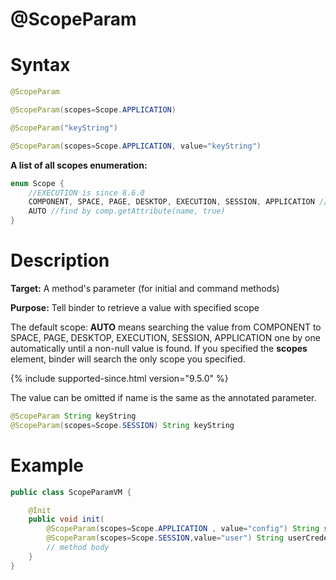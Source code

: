 # @ScopeParam

Syntax
======

```java
@ScopeParam

@ScopeParam(scopes=Scope.APPLICATION)

@ScopeParam("keyString")

@ScopeParam(scopes=Scope.APPLICATION, value="keyString")
```

**A list of all scopes enumeration:**

```java
enum Scope {
    //EXECUTION is since 8.6.0
    COMPONENT, SPACE, PAGE, DESKTOP, EXECUTION, SESSION, APPLICATION // single scope
    AUTO //find by comp.getAttribute(name, true)
}
```

Description
===========

**Target:** A method's parameter (for initial and command methods)

**Purpose:** Tell binder to retrieve a value with specified scope

The default scope: **AUTO** means searching the value from COMPONENT to SPACE, PAGE, DESKTOP, EXECUTION, SESSION, APPLICATION one by one automatically until a non-null value is found. If you specified the **scopes** element, binder will search the only scope you specified.

{% include supported-since.html version="9.5.0" %}

The value can be omitted if name is the same as the annotated parameter.
```java
@ScopeParam String keyString
@ScopeParam(scopes=Scope.SESSION) String keyString
```

Example
=======

```java
public class ScopeParamVM {

    @Init
    public void init(
    	@ScopeParam(scopes=Scope.APPLICATION , value="config") String sysConfig,
        @ScopeParam(scopes=Scope.SESSION,value="user") String userCredential) {
        // method body
    }
}
```
